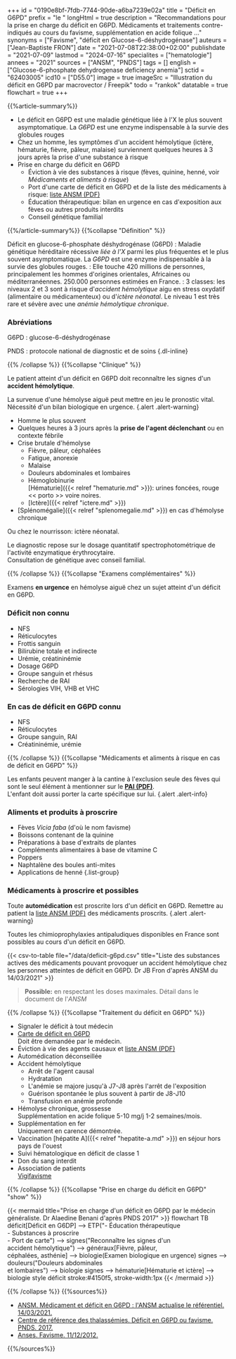 +++
id = "0190e8bf-7fdb-7744-90de-a6ba7239e02a"
title = "Déficit en G6PD"
prefix = "le "
longHtml = true
description = "Recommandations pour la prise en charge du déficit en G6PD. Médicaments et traitements contre-indiqués au cours du favisme, supplémentation en acide folique ..."
synonyms = ["Favisme", "déficit en Glucose-6-déshydrogénase"]
auteurs = ["Jean-Baptiste FRON"]
date = "2021-07-08T22:38:00+02:00"
publishdate = "2021-07-09"
lastmod = "2024-07-16"
specialites = ["hematologie"]
annees = "2021"
sources = ["ANSM", "PNDS"]
tags = []
english = ["Glucose-6-phosphate dehydrogenase deficiency anemia"]
sctid = "62403005"
icd10 = ["D55.0"]
image = true
imageSrc = "Illustration du déficit en G6PD par macrovector / Freepik"
todo = "rankok"
datatable = true
flowchart = true
+++

{{%article-summary%}}

- Le déficit en G6PD est une maladie génétique liée à l'X le plus souvent asymptomatique. La *G6PD* est une enzyme indispensable à la survie des globules rouges
- Chez un homme, les symptômes d'un accident hémolytique (ictère, hématurie, fièvre, pâleur, malaise) surviennent quelques heures à 3 jours après la prise d'une substance à risque
- Prise en charge du déficit en G6PD
  - Éviction à vie des substances à risque (fèves, quinine, henné, voir *Médicaments et aliments à risque*)
  - Port d'une carte de déficit en G6PD et de la liste des médicaments à risque: [liste ANSM (PDF)](https://ansm.sante.fr/uploads/2021/03/11/liste-substances-actives-deficit-g6pd-20052019-1-2.pdf)
  - Éducation thérapeutique: bilan en urgence en cas d'exposition aux fèves ou autres produits interdits
  - Conseil génétique familial

{{%/article-summary%}}
{{%collapse "Définition" %}}

Déficit en glucose-6-phosphate déshydrogénase (G6PD)
: Maladie génétique héréditaire récessive *liée à l'X* parmi les plus fréquentes et le plus souvent asymptomatique. La *G6PD* est une enzyme indispensable à la survie des globules rouges.
: Elle touche 420 millions de personnes, principalement les hommes d'origines orientales, Africaines ou méditerranéennes. 250.000 personnes estimées en France.
: 3 classes: les niveaux 2 et 3 sont à risque d'*accident hémolytique* aigu en stress oxydatif (alimentaire ou médicamenteux) ou d'*ictère néonatal*. Le niveau 1 est très rare et sévère avec une *anémie hémolytique chronique*.

### Abréviations

G6PD
: glucose-6-déshydrogénase

PNDS
: protocole national de diagnostic et de soins
{.dl-inline}

{{% /collapse %}}
{{%collapse "Clinique" %}}

Le patient atteint d'un déficit en G6PD doit reconnaître les signes d'un **accident hémolytique**.

La survenue d'une hémolyse aiguë peut mettre en jeu le pronostic vital. Nécessité d'un bilan biologique en urgence.
{.alert .alert-warning}

- Homme le plus souvent
- Quelques heures à 3 jours après la **prise de l'agent déclenchant** ou en contexte fébrile
- Crise brutale d'hémolyse
  - Fièvre, pâleur, céphalées
  - Fatigue, anorexie
  - Malaise
  - Douleurs abdominales et lombaires
  - Hémoglobinurie  
    [Hématurie]({{< relref "hematurie.md" >}}): urines foncées, rouge << porto >> voire noires.
  - [Ictère]({{< relref "ictere.md" >}})
- [Splénomégalie]({{< relref "splenomegalie.md" >}}) en cas d'hémolyse chronique

Ou chez le nourrisson: ictère néonatal.

Le diagnostic repose sur le dosage quantitatif spectrophotométrique de l'activité enzymatique érythrocytaire.  
Consultation de génétique avec conseil familial.

{{% /collapse %}}
{{%collapse "Examens complémentaires" %}}

Examens **en urgence** en hémolyse aiguë chez un sujet atteint d'un déficit en G6PD.

### Déficit non connu

- NFS
- Réticulocytes
- Frottis sanguin
- Bilirubine totale et indirecte
- Urémie, créatininémie
- Dosage G6PD
- Groupe sanguin et rhésus
- Recherche de RAI
- Sérologies VIH, VHB et VHC

### En cas de déficit en G6PD connu

- NFS
- Réticulocytes
- Groupe sanguin, RAI
- Créatininémie, urémie

{{% /collapse %}}
{{%collapse "Médicaments et aliments à risque en cas de déficit en G6PD" %}}

Les enfants peuvent manger à la cantine à l'exclusion seule des fèves qui sont le seul élément à mentionner sur le **[PAI (PDF)](https://eduscol.education.fr/document/7820/download)**.  
L'enfant doit aussi porter la carte spécifique sur lui.
{.alert .alert-info}

### Aliments et produits à proscrire

- Fèves *Vicia faba* (d'où le nom favisme)
- Boissons contenant de la quinine
- Préparations à base d'extraits de plantes
- Compléments alimentaires à base de vitamine C
- Poppers
- Naphtalène des boules anti-mites
- Applications de henné
{.list-group}

### Médicaments à proscrire et possibles

Toute **automédication** est proscrite lors d'un déficit en G6PD. Remettre au patient la [liste ANSM (PDF)](https://ansm.sante.fr/uploads/2021/03/11/liste-substances-actives-deficit-g6pd-20052019-1-2.pdf) des médicaments proscrits.
{.alert .alert-warning}

Toutes les chimioprophylaxies antipaludiques disponibles en France sont possibles au cours d'un déficit en G6PD.

{{< csv-to-table file="/data/deficit-g6pd.csv" title="Liste des substances actives des médicaments pouvant provoquer un accident hémolytique chez les personnes atteintes de déficit en G6PD. Dr JB Fron d'après ANSM du 14/03/2021" >}}

> **Possible:** en respectant les doses maximales. Détail dans le document de l'*ANSM*

{{% /collapse %}}
{{%collapse "Traitement du déficit en G6PD" %}}

- Signaler le déficit à tout médecin
- [Carte de déficit en G6PD](https://docs.google.com/forms/d/e/1FAIpQLSc6cF8E4i2j1jxGUqUwRaqu4E_gzP-qnX3spfBwfNq9tgAPEw/viewform?c=0&w=1)  
Doit être demandée par le médecin.
- Éviction à vie des agents causaux et [liste ANSM (PDF)](https://ansm.sante.fr/uploads/2021/03/11/liste-substances-actives-deficit-g6pd-20052019-1-2.pdf)
- Automédication déconseillée
- Accident hémolytique
  - Arrêt de l'agent causal
  - Hydratation
  - L'anémie se majore jusqu'à J7-J8 après l'arrêt de l'exposition
  - Guérison spontanée le plus souvent à partir de J8-J10
  - Transfusion en anémie profonde
- Hémolyse chronique, grossesse  
  Supplémentation en acide folique 5-10 mg/j 1-2 semaines/mois.
- Supplémentation en fer  
  Uniquement en carence démontrée.
- Vaccination [hépatite A]({{< relref "hepatite-a.md" >}}) en séjour hors pays de l'ouest
- Suivi hématologique en déficit de classe 1
- Don du sang interdit
- Association de patients  
  [Vigifavisme](https://www.vigifavisme.com/)

{{% /collapse %}}
{{%collapse "Prise en charge du déficit en G6PD" "show" %}}

{{< mermaid title="Prise en charge d'un déficit en G6PD par le médecin généraliste. Dr Alaedine Benani d'après PNDS 2017" >}}
flowchart TB
  déficit[Déficit en G6DP] --> ETP("- Éducation thérapeutique<br>- Substances à proscrire<br>- Port de carte") --> signes("Reconnaître les signes d'un<br>accident hémolytique") --> généraux[Fièvre, pâleur,<br>céphalées, asthénie] --> biologie(Examen biologique en urgence)
    signes --> douleurs("Douleurs abdominales<br>et lombaires") --> biologie
    signes --> hématurie[Hématurie et ictère] --> biologie
style déficit stroke:#4150f5, stroke-width:1px
{{< /mermaid >}}

{{% /collapse %}}
{{%sources%}}

- [ANSM. Médicament et déficit en G6PD : l'ANSM actualise le référentiel. 14/03/2021.](https://ansm.sante.fr/actualites/medicament-et-deficit-en-g6pd-lansm-actualise-le-referentiel)
- [Centre de référence des thalassémies. Déficit en G6PD ou favisme. PNDS. 2017.](https://www.has-sante.fr/jcms/c_2800207/fr/deficit-en-g6pd-glucose-6-phosphate-deshydrogenase-ou-favisme)
- [Anses. Favisme. 11/12/2012.](https://www.anses.fr/fr/content/favisme)

{{%/sources%}}
